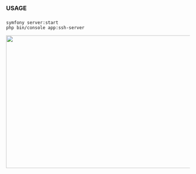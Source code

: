### USAGE
###
```
symfony server:start
php bin/console app:ssh-server
```
<img src="/gif.gif" width="600" height="365"/>